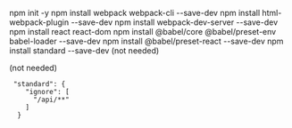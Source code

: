 npm init -y
npm install webpack webpack-cli --save-dev
npm install html-webpack-plugin --save-dev
npm install webpack-dev-server --save-dev
npm install react react-dom
npm install @babel/core @babel/preset-env babel-loader --save-dev
npm install @babel/preset-react --save-dev
npm install standard --save-dev (not needed)


(not needed)
```
 "standard": {
    "ignore": [
      "/api/**"
    ]
  }
```